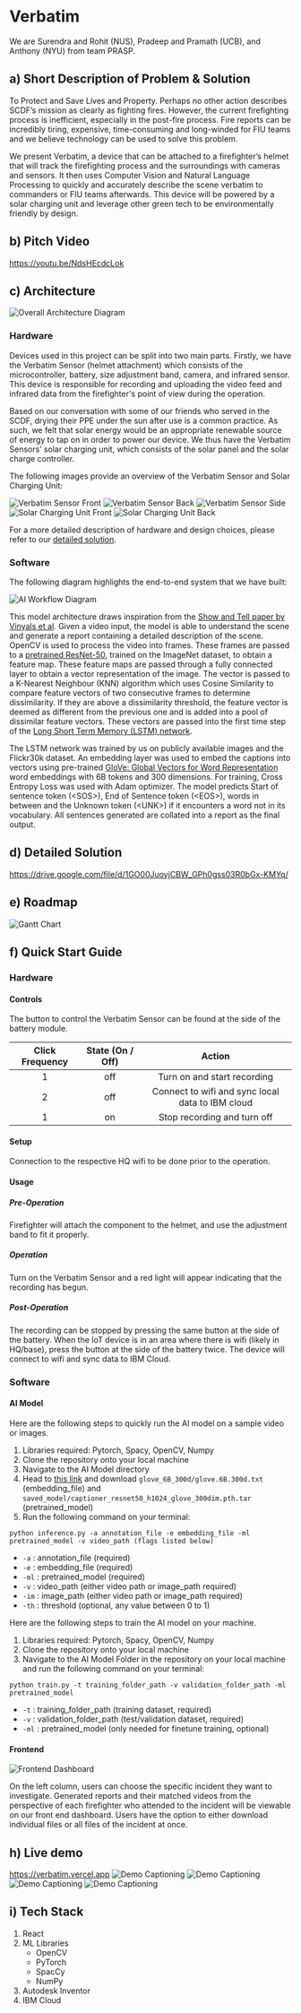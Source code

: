 Verbatim
========

We are Surendra and Rohit (NUS), Pradeep and Pramath (UCB), and Anthony (NYU) from team PRASP.

## a) Short Description of Problem & Solution

To Protect and Save Lives and Property. Perhaps no other action describes SCDF’s mission as clearly as fighting fires. However, the current firefighting process is inefficient, especially in the post-fire process. Fire reports can be incredibly tiring, expensive, time-consuming and long-winded for FIU teams and we believe technology can be used to solve this problem.

We present Verbatim, a device that can be attached to a firefighter’s helmet that will track the firefighting process and the surroundings with cameras and sensors. It then uses Computer Vision and Natural Language Processing to quickly and accurately describe the scene verbatim to commanders or FIU teams afterwards. This device will be powered by a solar charging unit and leverage other green tech to be environmentally friendly by design.

## b) Pitch Video

https://youtu.be/NdsHEcdcLok

## c) Architecture

![Overall Architecture Diagram](images/OverallWorkflow.png)

### Hardware

Devices used in this project can be split into two main parts. Firstly, we have the Verbatim Sensor (helmet attachment) which consists of the microcontroller, battery, size adjustment band, camera, and infrared sensor. This device is responsible for recording and uploading the video feed and infrared data from the firefighter's point of view during the operation.

Based on our conversation with some of our friends who served in the SCDF, drying their PPE under the sun after use is a common practice. As such, we felt that solar energy would be an appropriate renewable source of energy to tap on in order to power our device. We thus have the Verbatim Sensors’ solar charging unit, which consists of the solar panel and the solar charge controller.

The following images provide an overview of the Verbatim Sensor and Solar Charging Unit:

![Verbatim Sensor Front](images/SensorFront.jpg)
![Verbatim Sensor Back](images/SensorBack.jpg)
![Verbatim Sensor Side](images/SensorSide.png)
![Solar Charging Unit Front](images/SolarFront.png)
![Solar Charging Unit Back](images/SolarBack.png)


For a more detailed description of hardware and design choices, please refer to our [detailed solution](https://drive.google.com/file/d/1GO00JuoyjCBW_GPh0gss03R0bGx-KMYq/).

### Software

The following diagram highlights the end-to-end system that we have built: 

![AI Workflow Diagram](images/AIWorkflow.jpg)

This model architecture draws inspiration from the [Show and Tell paper by Vinyals et al](https://arxiv.org/abs/1411.4555v2). Given a video input, the model is able to understand the scene and generate a report containing a detailed description of the scene. OpenCV is used to process the video into frames. These frames are passed to a [pretrained ResNet-50](https://arxiv.org/abs/1512.03385v1), trained on the ImageNet dataset, to obtain a feature map. These feature maps are passed through a fully connected layer to obtain a vector representation of the image. The vector is passed to a K-Nearest Neighbour (KNN) algorithm which uses Cosine Similarity to compare feature vectors of two consecutive frames to determine dissimilarity. If they are above a dissimilarity threshold, the feature vector is deemed as different from the previous one and is added into a pool of dissimilar feature vectors. These vectors are passed into the first time step of the [Long Short Term Memory (LSTM) network](https://doi.org/10.1162/neco.1997.9.8.1735). 

The LSTM network was trained by us on publicly available images and the Flickr30k dataset. An embedding layer was used to embed the captions into vectors using pre-trained [GloVe: Global Vectors for Word Representation](https://nlp.stanford.edu/projects/glove/) word embeddings with 6B tokens and 300 dimensions. For training, Cross Entropy Loss was used with Adam optimizer. The model predicts Start of sentence token (\<SOS>), End of Sentence token (\<EOS>), words in between and the Unknown token (\<UNK>) if it encounters a word not in its vocabulary. All sentences generated are collated into a report as the final output.


## d) Detailed Solution

https://drive.google.com/file/d/1GO00JuoyjCBW_GPh0gss03R0bGx-KMYq/

## e) Roadmap

![Gantt Chart](images/GanttChart.png)

## f) Quick Start Guide

### Hardware

#### Controls
The button to control the Verbatim Sensor can be found at the side of the battery module. 

| Click Frequency  | State (On / Off) | Action                                              |
|:----------------:|:----------------:|:---------------------------------------------------:|
|       1          |        off       | Turn on and start recording                         |
|       2          |        off       |   Connect to wifi and sync local data to IBM cloud  |
|       1          |        on        |    Stop recording and turn off                      |


#### Setup 
Connection to the respective HQ wifi to be done prior to the operation.

#### Usage

##### Pre-Operation
Firefighter will attach the component to the helmet, and use the adjustment band to fit it properly.

##### Operation
Turn on the Verbatim Sensor and a red light will appear indicating that the recording has begun. 

##### Post-Operation
The recording can be stopped by pressing the same button at the side of the battery. When the IoT device is in an area where there is wifi (likely in HQ/base), press the button at the side of the battery twice. The device will connect to wifi and sync data to IBM Cloud. 


### Software

#### AI Model

Here are the following steps to quickly run the AI model on a sample video or images.
1. Libraries required: Pytorch, Spacy, OpenCV, Numpy
2. Clone the repository onto your local machine
3. Navigate to the AI Model directory
4. Head to [this link](https://drive.google.com/drive/folders/1qAMsgAvIeC-arU5z1E75jnE0g6D5zKe0) and download `glove_6B_300d/glove.6B.300d.txt` (embedding_file) and `saved_model/captioner_resnet50_h1024_glove_300dim.pth.tar` (pretrained_model)
5. Run the following command on your terminal:

```    
python inference.py -a annotation_file -e embedding_file -ml pretrained_model -v video_path (flags listed below)   
```
- `-a` : annotation_file (required)  
- `-e` : embedding_file (required) 
- `-ml` : pretrained_model (required)  
- `-v` : video_path (either video path or image_path required)  
- `-im` : image_path (either video path or image_path required)  
- `-th` : threshold (optional, any value between 0 to 1)  

Here are the following steps to train the AI model on your machine.  
1. Libraries required: Pytorch, Spacy, OpenCV, Numpy  
2. Clone the repository onto your local machine  
3. Navigate to the AI Model Folder in the repository on your local machine and run the following command on your terminal:

```    
python train.py -t training_folder_path -v validation_folder_path -ml pretrained_model
```    
- `-t` : training_folder_path (training dataset, required)  
- `-v` : validation_folder_path (test/validation dataset, required)  
- `-ml` : pretrained_model (only needed for finetune training, optional)   

#### Frontend

![Frontend Dashboard](images/Frontend.png)

On the left column, users can choose the specific incident they want to investigate. Generated reports and their matched videos from the perspective of each firefighter who attended to the incident will be viewable on our front end dashboard. Users have the option to either download individual files or all files of the incident at once.

## h) Live demo

https://verbatim.vercel.app 
![Demo Captioning](images/Figure_2.png)
![Demo Captioning](images/Figure_3.png)
![Demo Captioning](images/Figure_1.png)
![Demo Captioning](images/Figure_4.png)

## i) Tech Stack
1. React
2. ML Libraries
    - OpenCV
    - PyTorch
    - SpacCy
    - NumPy
3. Autodesk Inventor
4. IBM Cloud
